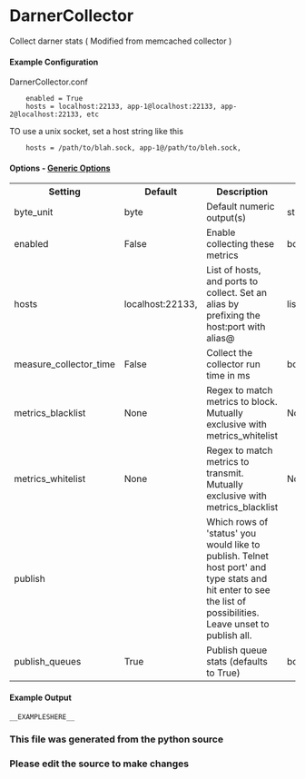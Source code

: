 DarnerCollector
=====

Collect darner stats ( Modified from memcached collector )



#### Example Configuration

DarnerCollector.conf

```
    enabled = True
    hosts = localhost:22133, app-1@localhost:22133, app-2@localhost:22133, etc
```

TO use a unix socket, set a host string like this

```
    hosts = /path/to/blah.sock, app-1@/path/to/bleh.sock,
```

#### Options - [Generic Options](Configuration)

<table><tr><th>Setting</th><th>Default</th><th>Description</th><th>Type</th></tr>
<tr><td>byte_unit</td><td>byte</td><td>Default numeric output(s)</td><td>str</td></tr>
<tr><td>enabled</td><td>False</td><td>Enable collecting these metrics</td><td>bool</td></tr>
<tr><td>hosts</td><td>localhost:22133,</td><td>List of hosts, and ports to collect. Set an alias by  prefixing the host:port with alias@</td><td>list</td></tr>
<tr><td>measure_collector_time</td><td>False</td><td>Collect the collector run time in ms</td><td>bool</td></tr>
<tr><td>metrics_blacklist</td><td>None</td><td>Regex to match metrics to block. Mutually exclusive with metrics_whitelist</td><td>NoneType</td></tr>
<tr><td>metrics_whitelist</td><td>None</td><td>Regex to match metrics to transmit. Mutually exclusive with metrics_blacklist</td><td>NoneType</td></tr>
<tr><td>publish</td><td></td><td>Which rows of 'status' you would like to publish. Telnet host port' and type stats and hit enter to see  the list of possibilities. Leave unset to publish all.</td><td></td></tr>
<tr><td>publish_queues</td><td>True</td><td>Publish queue stats (defaults to True)</td><td>bool</td></tr>
</table>

#### Example Output

```
__EXAMPLESHERE__
```

### This file was generated from the python source
### Please edit the source to make changes

